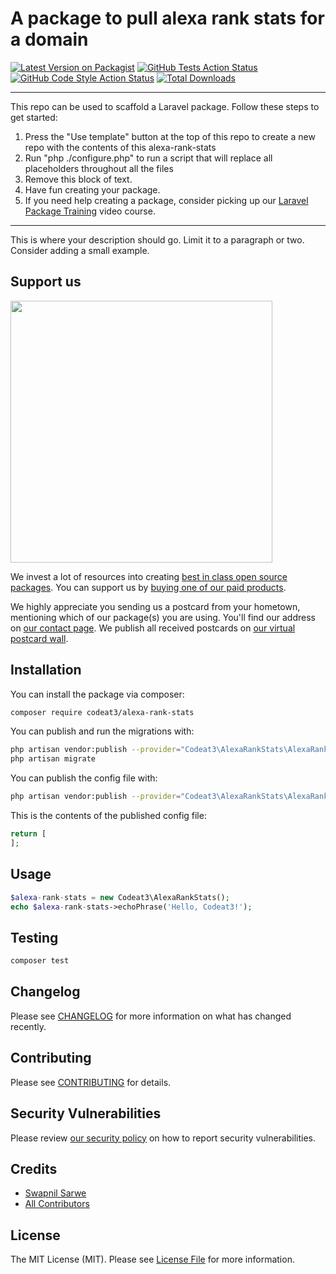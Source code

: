 # A package to pull alexa rank stats for a domain

[![Latest Version on Packagist](https://img.shields.io/packagist/v/codeat3/alexa-rank-stats.svg?style=flat-square)](https://packagist.org/packages/codeat3/alexa-rank-stats)
[![GitHub Tests Action Status](https://img.shields.io/github/workflow/status/codeat3/alexa-rank-stats/run-tests?label=tests)](https://github.com/codeat3/alexa-rank-stats/actions?query=workflow%3Arun-tests+branch%3Amain)
[![GitHub Code Style Action Status](https://img.shields.io/github/workflow/status/codeat3/alexa-rank-stats/Check%20&%20fix%20styling?label=code%20style)](https://github.com/codeat3/alexa-rank-stats/actions?query=workflow%3A"Check+%26+fix+styling"+branch%3Amain)
[![Total Downloads](https://img.shields.io/packagist/dt/codeat3/alexa-rank-stats.svg?style=flat-square)](https://packagist.org/packages/codeat3/alexa-rank-stats)

---
This repo can be used to scaffold a Laravel package. Follow these steps to get started:

1. Press the "Use template" button at the top of this repo to create a new repo with the contents of this alexa-rank-stats
2. Run "php ./configure.php" to run a script that will replace all placeholders throughout all the files
3. Remove this block of text.
4. Have fun creating your package.
5. If you need help creating a package, consider picking up our <a href="https://laravelpackage.training">Laravel Package Training</a> video course.
---

This is where your description should go. Limit it to a paragraph or two. Consider adding a small example.

## Support us

[<img src="https://github-ads.s3.eu-central-1.amazonaws.com/alexa-rank-stats.jpg?t=1" width="419px" />](https://spatie.be/github-ad-click/alexa-rank-stats)

We invest a lot of resources into creating [best in class open source packages](https://spatie.be/open-source). You can support us by [buying one of our paid products](https://spatie.be/open-source/support-us).

We highly appreciate you sending us a postcard from your hometown, mentioning which of our package(s) you are using. You'll find our address on [our contact page](https://spatie.be/about-us). We publish all received postcards on [our virtual postcard wall](https://spatie.be/open-source/postcards).

## Installation

You can install the package via composer:

```bash
composer require codeat3/alexa-rank-stats
```

You can publish and run the migrations with:

```bash
php artisan vendor:publish --provider="Codeat3\AlexaRankStats\AlexaRankStatsServiceProvider" --tag="alexa-rank-stats-migrations"
php artisan migrate
```

You can publish the config file with:
```bash
php artisan vendor:publish --provider="Codeat3\AlexaRankStats\AlexaRankStatsServiceProvider" --tag="alexa-rank-stats-config"
```

This is the contents of the published config file:

```php
return [
];
```

## Usage

```php
$alexa-rank-stats = new Codeat3\AlexaRankStats();
echo $alexa-rank-stats->echoPhrase('Hello, Codeat3!');
```

## Testing

```bash
composer test
```

## Changelog

Please see [CHANGELOG](CHANGELOG.md) for more information on what has changed recently.

## Contributing

Please see [CONTRIBUTING](.github/CONTRIBUTING.md) for details.

## Security Vulnerabilities

Please review [our security policy](../../security/policy) on how to report security vulnerabilities.

## Credits

- [Swapnil Sarwe](https://github.com/swapnilsarwe)
- [All Contributors](../../contributors)

## License

The MIT License (MIT). Please see [License File](LICENSE.md) for more information.
